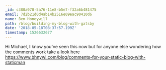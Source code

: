 ```yaml
---
_id: c380a970-5a76-11e8-b5e7-f32a6b481475
email: 7d2b21d0d4ab14b2516e09eac90410d6
name: Ben Honeywill
path: /blog/building-my-blog-with-gatsby
date: '2018-05-18T08:37:57.199Z'
timestamp: 1526632677
---
```

Hi Michael, I know you've seen this now but for anyone else wondering how the comments work take a look here https://www.bhnywl.com/blog/comments-for-your-static-blog-with-staticman
